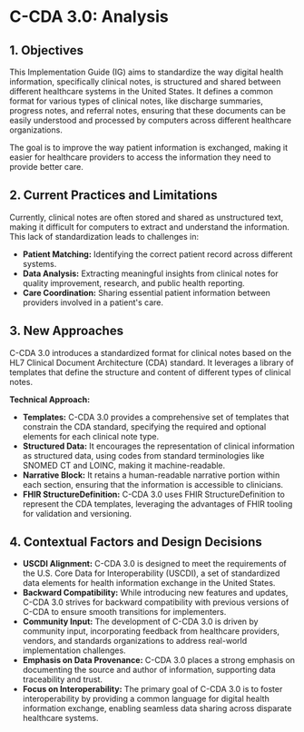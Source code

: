 # C-CDA 3.0: Analysis

## 1. Objectives

This Implementation Guide (IG) aims to standardize the way digital health information, specifically clinical notes, is structured and shared between different healthcare systems in the United States. It defines a common format for various types of clinical notes, like discharge summaries, progress notes, and referral notes, ensuring that these documents can be easily understood and processed by computers across different healthcare organizations. 

The goal is to improve the way patient information is exchanged, making it easier for healthcare providers to access the information they need to provide better care.

## 2. Current Practices and Limitations

Currently, clinical notes are often stored and shared as unstructured text, making it difficult for computers to extract and understand the information. This lack of standardization leads to challenges in:

* **Patient Matching:** Identifying the correct patient record across different systems.
* **Data Analysis:** Extracting meaningful insights from clinical notes for quality improvement, research, and public health reporting.
* **Care Coordination:** Sharing essential patient information between providers involved in a patient's care.

## 3. New Approaches

C-CDA 3.0 introduces a standardized format for clinical notes based on the HL7 Clinical Document Architecture (CDA) standard. It leverages a library of templates that define the structure and content of different types of clinical notes. 

**Technical Approach:**

* **Templates:** C-CDA 3.0 provides a comprehensive set of templates that constrain the CDA standard, specifying the required and optional elements for each clinical note type.
* **Structured Data:** It encourages the representation of clinical information as structured data, using codes from standard terminologies like SNOMED CT and LOINC, making it machine-readable.
* **Narrative Block:**  It retains a human-readable narrative portion within each section, ensuring that the information is accessible to clinicians.
* **FHIR StructureDefinition:** C-CDA 3.0 uses FHIR StructureDefinition to represent the CDA templates, leveraging the advantages of FHIR tooling for validation and versioning.

## 4. Contextual Factors and Design Decisions

* **USCDI Alignment:** C-CDA 3.0 is designed to meet the requirements of the U.S. Core Data for Interoperability (USCDI), a set of standardized data elements for health information exchange in the United States.
* **Backward Compatibility:**  While introducing new features and updates, C-CDA 3.0 strives for backward compatibility with previous versions of C-CDA to ensure smooth transitions for implementers.
* **Community Input:** The development of C-CDA 3.0 is driven by community input, incorporating feedback from healthcare providers, vendors, and standards organizations to address real-world implementation challenges.
* **Emphasis on Data Provenance:**  C-CDA 3.0 places a strong emphasis on documenting the source and author of information, supporting data traceability and trust.
* **Focus on Interoperability:** The primary goal of C-CDA 3.0 is to foster interoperability by providing a common language for digital health information exchange, enabling seamless data sharing across disparate healthcare systems. 
